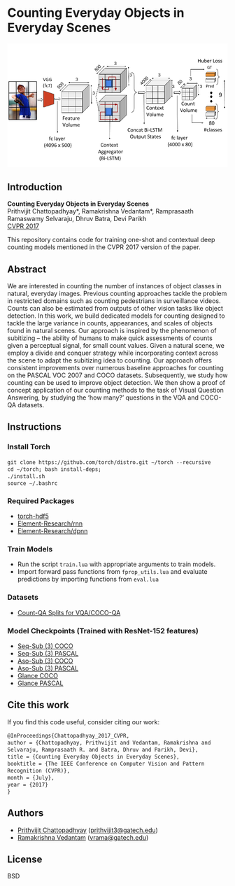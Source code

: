 # Counting Everyday Objects in Everyday Scenes

![](img/seq_new.png?raw=true)

## Introduction

**Counting Everyday Objects in Everyday Scenes**  
Prithvijit Chattopadhyay*, Ramakrishna Vedantam*, Ramprasaath Ramaswamy Selvaraju, Dhruv Batra, Devi Parikh  
[CVPR 2017][3]

This repository contains code for training one-shot and contextual deep counting models mentioned in the CVPR 2017 version of the paper.

## Abstract

We are interested in counting the number of instances of object classes in natural, everyday images. Previous counting approaches tackle the problem in restricted domains such as counting pedestrians in surveillance videos. Counts can also be estimated from outputs of other vision tasks like object detection. In this work, we build dedicated models for counting designed to tackle the large variance in counts, appearances, and scales of objects found in natural scenes. Our approach is inspired by the phenomenon of subitizing – the ability of humans to make quick assessments of counts given a perceptual signal, for small count values. Given a natural scene, we employ a divide and conquer strategy while incorporating context across the scene to adapt the subitizing idea to counting. Our approach offers consistent improvements over numerous baseline approaches for counting on the PASCAL VOC 2007 and COCO datasets. Subsequently, we study how counting can be used to improve object detection. We then show a proof of concept application of our counting methods to the task of Visual Question Answering, by studying the ‘how many?’ questions in the VQA and COCO-QA datasets.


## Instructions

### Install Torch

```shell
git clone https://github.com/torch/distro.git ~/torch --recursive
cd ~/torch; bash install-deps;
./install.sh
source ~/.bashrc
```

### Required Packages
* [torch-hdf5][4]
* [Element-Research/rnn][5]
* [Element-Research/dpnn][6]

### Train Models

* Run the script `train.lua` with appropriate arguments to train models.
* Import forward pass functions from `fprop_utils.lua` and evaluate predictions by importing functions from `eval.lua`

### Datasets

* [Count-QA Splits for VQA/COCO-QA][7]

### Model Checkpoints (Trained with ResNet-152 features)

* [Seq-Sub (3) COCO][12]
* [Seq-Sub (3) PASCAL][13]
* [Aso-Sub (3) COCO][8]
* [Aso-Sub (3) PASCAL][9]
* [Glance COCO][10]
* [Glance PASCAL][11]

## Cite this work

If you find this code useful, consider citing our work:

```
@InProceedings{Chattopadhyay_2017_CVPR,
author = {Chattopadhyay, Prithvijit and Vedantam, Ramakrishna and Selvaraju, Ramprasaath R. and Batra, Dhruv and Parikh, Devi},
title = {Counting Everyday Objects in Everyday Scenes},
booktitle = {The IEEE Conference on Computer Vision and Pattern Recognition (CVPR)},
month = {July},
year = {2017}
}
```

## Authors

* [Prithvijit Chattopadhyay][2] (prithvijit3@gatech.edu)
* [Ramakrishna Vedantam][1] (vrama@gatech.edu)

## License

BSD

[1]: http://vrama91.github.io/
[2]: http://prithv1.github.io
[3]: http://openaccess.thecvf.com/content_cvpr_2017/papers/Chattopadhyay_Counting_Everyday_Objects_CVPR_2017_paper.pdf
[4]: https://github.com/deepmind/torch-hdf5
[5]: https://github.com/Element-Research/rnn
[6]: https://github.com/Element-Research/dpnn
[7]: https://filebox.ece.vt.edu/~prithv1/datasets/
[8]: https://filebox.ece.vt.edu/~prithv1/checkpoints/aso_sub_resnet-152_coco_3_1hl_500/
[9]: https://filebox.ece.vt.edu/~prithv1/checkpoints/aso_sub_resnet-152_pascal_3_1hl_500/
[10]: https://filebox.ece.vt.edu/~prithv1/checkpoints/glance_resnet-152_coco_1_2hl_250/
[11]: https://filebox.ece.vt.edu/~prithv1/checkpoints/glance_resnet-152_pascal_1_2hl_250/
[12]: https://filebox.ece.vt.edu/~prithv1/checkpoints/seq_sub_resnet-152_coco_3_2hl_500/
[13]: https://filebox.ece.vt.edu/~prithv1/checkpoints/seq_sub_resnet-152_pascal_3_2hl_500/